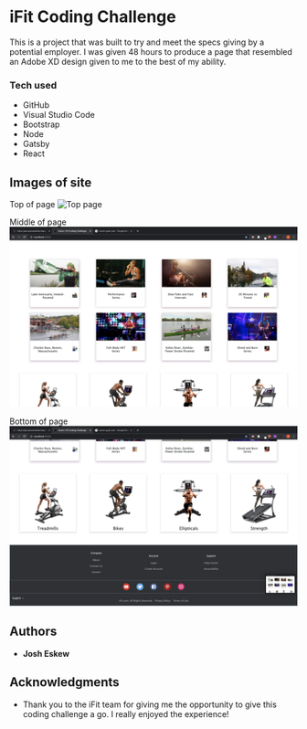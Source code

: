 # iFit Coding Challenge

This is a project that was built to try and meet the specs giving by a potential employer. I was given 48 hours to produce a page that resembled an Adobe XD design given to me to the best of my ability.


### Tech used

* GitHub
* Visual Studio Code
* Bootstrap
* Node
* Gatsby
* React

## Images of site

Top of page
![Top page](src/images/PageTop.png)

Middle of page
![Top page](src/images/PageMiddle.png)

Bottom of page
![Top page](src/images/PageBottom.png)




## Authors

- **Josh Eskew** 

## Acknowledgments

- Thank you to the iFit team for giving me the opportunity to give this coding challenge a go.
  I really enjoyed the experience!
